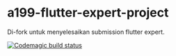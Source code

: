 # a199-flutter-expert-project
Di-fork untuk menyelesaikan submission flutter expert.

[![Codemagic build status](https://api.codemagic.io/apps/626239cfeb4a9ae2072cfc77/626239cfeb4a9ae2072cfc76/status_badge.svg)](https://codemagic.io/apps/626239cfeb4a9ae2072cfc77/626239cfeb4a9ae2072cfc76/latest_build)
